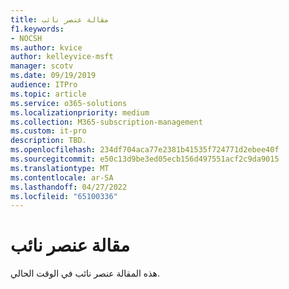 ```yaml
---
title: مقالة عنصر نائب
f1.keywords:
- NOCSH
ms.author: kvice
author: kelleyvice-msft
manager: scotv
ms.date: 09/19/2019
audience: ITPro
ms.topic: article
ms.service: o365-solutions
ms.localizationpriority: medium
ms.collection: M365-subscription-management
ms.custom: it-pro
description: TBD.
ms.openlocfilehash: 234df704aca77e2381b41535f724771d2ebee40f
ms.sourcegitcommit: e50c13d9be3ed05ecb156d497551acf2c9da9015
ms.translationtype: MT
ms.contentlocale: ar-SA
ms.lasthandoff: 04/27/2022
ms.locfileid: "65100336"
---
```

# <a name="placeholder-article"></a>مقالة عنصر نائب

هذه المقالة عنصر نائب في الوقت الحالي.